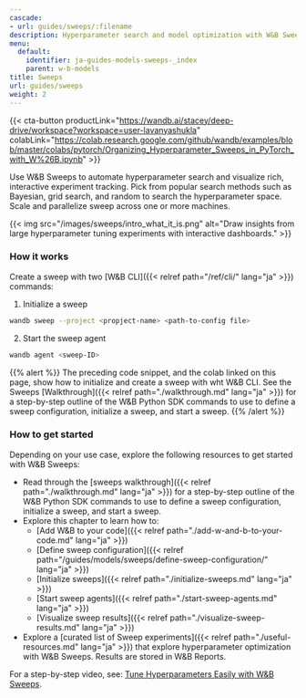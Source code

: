 ```yaml
---
cascade:
- url: guides/sweeps/:filename
description: Hyperparameter search and model optimization with W&B Sweeps
menu:
  default:
    identifier: ja-guides-models-sweeps-_index
    parent: w-b-models
title: Sweeps
url: guides/sweeps
weight: 2
---
```


{{< cta-button productLink="https://wandb.ai/stacey/deep-drive/workspace?workspace=user-lavanyashukla" colabLink="https://colab.research.google.com/github/wandb/examples/blob/master/colabs/pytorch/Organizing_Hyperparameter_Sweeps_in_PyTorch_with_W%26B.ipynb" >}}


Use W&B Sweeps to automate hyperparameter search and visualize rich, interactive experiment tracking. Pick from popular search methods such as Bayesian, grid search, and random to search the hyperparameter space. Scale and parallelize sweep across one or more machines.

{{< img src="/images/sweeps/intro_what_it_is.png" alt="Draw insights from large hyperparameter tuning experiments with interactive dashboards." >}}

### How it works
Create a sweep with two [W&B CLI]({{< relref path="/ref/cli/" lang="ja" >}}) commands:


1. Initialize a sweep

```bash
wandb sweep --project <propject-name> <path-to-config file>
```

2. Start the sweep agent

```bash
wandb agent <sweep-ID>
```

{{% alert %}}
The preceding code snippet, and the colab linked on this page, show how to initialize and create a sweep with wht W&B CLI. See the Sweeps [Walkthrough]({{< relref path="./walkthrough.md" lang="ja" >}}) for a step-by-step outline of the W&B Python SDK commands to use to define a sweep configuration, initialize a sweep, and start a sweep.
{{% /alert %}}



### How to get started

Depending on your use case, explore the following resources to get started with W&B Sweeps:

* Read through the [sweeps walkthrough]({{< relref path="./walkthrough.md" lang="ja" >}}) for a step-by-step outline of the W&B Python SDK commands to use to define a sweep configuration, initialize a sweep, and start a sweep.
* Explore this chapter to learn how to:
  * [Add W&B to your code]({{< relref path="./add-w-and-b-to-your-code.md" lang="ja" >}})
  * [Define sweep configuration]({{< relref path="/guides/models/sweeps/define-sweep-configuration/" lang="ja" >}})
  * [Initialize sweeps]({{< relref path="./initialize-sweeps.md" lang="ja" >}})
  * [Start sweep agents]({{< relref path="./start-sweep-agents.md" lang="ja" >}})
  * [Visualize sweep results]({{< relref path="./visualize-sweep-results.md" lang="ja" >}})
* Explore a [curated list of Sweep experiments]({{< relref path="./useful-resources.md" lang="ja" >}}) that explore hyperparameter optimization with W&B Sweeps. Results are stored in W&B Reports.

For a step-by-step video, see: [Tune Hyperparameters Easily with W&B Sweeps](https://www.youtube.com/watch?v=9zrmUIlScdY\&ab_channel=Weights%26Biases).

<!-- {% embed url="http://wandb.me/sweeps-video" %} -->